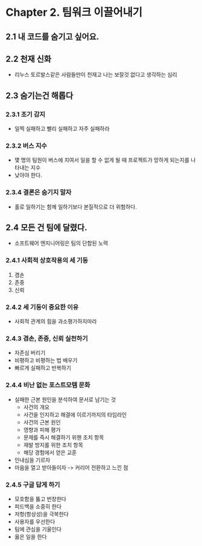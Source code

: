 # Chapter 2. 팀워크 이끌어내기

## 2.1 내 코드를 숨기고 싶어요.
## 2.2 천재 신화
* 리누스 토르발스같은 사람들만이 천재고 나는 보잘것 없다고 생각하는 심리
## 2.3 숨기는건 해롭다
### 2.3.1 조기 감지
* 일찍 실패하고 빨리 실패하고 자주 실패하라
### 2.3.2 버스 지수
* 몇 명의 팀원이 버스에 치여서 일을 할 수 없게 될 때 프로젝트가 망하게 되는지를 나타내는 지수
* 낮아야 한다.
### 2.3.4 결론은 숨기지 말자
* 홀로 일하기는 함께 일하기보다 본질적으로 더 위험하다.

## 2.4 모든 건 팀에 달렸다.
* 소프트웨어 엔지니어링은 팀의 단합된 노력
### 2.4.1 사회적 상호작용의 세 기둥
1. 겸손
2. 존중
3. 신뢰
### 2.4.2 세 기둥이 중요한 이유
* 사회적 관계의 힘을 과소평가하지마라
### 2.4.3 겸손, 존중, 신뢰 실천하기
* 자존심 버리기
* 비평하고 비평하는 법 배우기
* 빠르게 실패하고 반복하기
### 2.4.4 비난 없는 포스트모템 문화
* 실패한 근본 원인을 분석하여 문서로 남기는 것
	* 사건의 개요
	* 사건을 인지하고 해결에 이르기까지의 타임라인
	* 사건의 근본 원인
	* 영향과 피해 평가
	* 문제를 즉시 해결하기 위핸 조치 항목
	* 재발 방지를 위한 조치 항목
	* 해당 경험에서 얻은 교훈
* 인내심을 기르자
* 마음을 열고 받아들이자
-> 커리어 전환하고 느낀 점

### 2.4.5 구글 답게 하기
* 모호함을 뚫고 번창한다
* 피드백을 소중히 한다
* 저항(항상성)을 극복한다
* 사용자를 우선한다
* 팀에 관심을 기울인다
* 옳은 일을 한다
